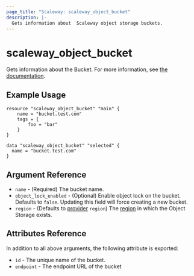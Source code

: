 ```yaml
---
page_title: "Scaleway: scaleway_object_bucket"
description: |-
  Gets information about  Scaleway object storage buckets.
---
```


# scaleway_object_bucket

Gets information about the Bucket.
For more information, see [the documentation](https://www.scaleway.com/en/docs/object-storage-feature/).

## Example Usage

```hcl
resource "scaleway_object_bucket" "main" {
    name = "bucket.test.com"
    tags = {
        foo = "bar"
    }
}

data "scaleway_object_bucket" "selected" {
  name = "bucket.test.com"
}
```

## Argument Reference

- `name` - (Required) The bucket name.
- `object_lock_enabled` - (Optional) Enable object lock on the bucket. Defaults to `false`. Updating this field will force creating a new bucket.
- `region` - (Defaults to [provider](../index.md#region) `region`) The [region](../guides/regions_and_zones.md#zones) in which the Object Storage exists.


## Attributes Reference

In addition to all above arguments, the following attribute is exported:

* `id` - The unique name of the bucket.
* `endpoint` - The endpoint URL of the bucket